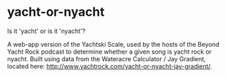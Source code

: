 # yacht-or-nyacht
Is it 'yacht' or is it 'nyacht'?

A web-app version of the Yachtski Scale, used by the hosts of the Beyond Yacht Rock podcast to determine whether a given song is yacht rock or nyacht. Built using data from the Wateracre Calculator / Jay Gradient, located here: http://www.yachtrock.com/yacht-or-nyacht-jay-gradient/.
